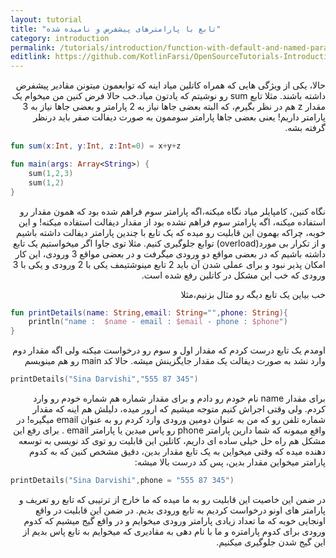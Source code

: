 ```yaml
---
layout: tutorial
title: "تابع با پارامترهای پیشفرض و نامیده شده"
category: introduction
permalink: /tutorials/introduction/function-with-default-and-named-parameters-in-kotlin/
editlink: https://github.com/KotlinFarsi/OpenSourceTutorials-Introduction/edit/master/src/function-with-default-and-named-parameters-in-kotlin/README.md
---
```



<div dir="rtl" markdown="1">



حالا، یکی از ویژگی هایی که همراه کاتلین میاد اینه که توابعمون میتونن مقادیر پیشفرض داشته باشند. مثلا تابع sum رو نوشیتم که یادتون میاد.خب حالا فرض کنین من میخوام یک مقدار z هم در نظر بگیرم، که البته بعضی جاها نیاز به 2 پارامتر و بعضی جاها نیاز به 3 پارامتر داریم! یعنی بعضی جاها پارامتر سوممون به صورت دیفالت صفر باید درنظر گرفته بشه.

</div>

```kotlin
fun sum(x:Int, y:Int, z:Int=0) = x+y+z

fun main(args: Array<String>) {
    sum(1,2,3)
    sum(1,2)
}
```

<div dir="rtl" markdown="1">

نگاه کنین، کامپایلر میاد نگاه میکنه،اگه پارامتر سوم فراهم شده بود که همون مقدار رو استفاده میکنه، اگه پارامتر سوم فراهم نشده بود از مقدار دیفالت استفاده میکنه! و این خوبه، چراکه بهمون این قابلیت رو میده که یک تابع با چندین پارامتر دیفالت داشته باشیم و از تکرار بی مورد(overload) توابع جلوگیری کنیم. مثلا توی جاوا اگر میخواستیم یک تابع داشته باشیم که در بعضی مواقع دو ورودی میگرفت و در بعضی مواقع 3 ورودی، این کار امکان پذیر نبود و برای عملی شدن آن باید 2 تابع مینوشتیمف یکی با 2 ورودی و یکی با 3 ورودی که خب این مشکل در کاتلین رفع شده است.

خب بیاین یک تابع دیگه رو مثال بزنیم،مثلا

</div>

```kotlin
fun printDetails(name: String,email: String="",phone: String){
    println("name :  $name - email : $email - phone : $phone")
}
```

<div dir="rtl" markdown="1">

اومدم یک تابع درست کردم که مقدار اول و سوم رو درخواست میکنه ولی اگه مقدار دوم وارد نشد به صورت دیفالت یک مقدار جایگزینش میشه. حالا کد main رو هم مینویسم

</div>

```kotlin
printDetails("Sina Darvishi","555 87 345")
```

<div dir="rtl" markdown="1">

برای مقدار name نام خودم رو دادم و برای مقدار شماره هم شماره خودم رو وارد کردم. ولی وقتی اجراش کنیم متوجه میشیم که ارور میده، دلیلش هم اینه که مقدار شماره تلفن رو که من به عنوان دومین ورودی وارد کردم رو به عنوان email میگیره! در واقع میمونه که شما دارین پارامتر phone رو پاس میدین یا پارامتر email . برای رفع این مشکل هم راه حل خیلی ساده ای داریم، کاتلین این قابلیت رو توی کد نویسی به توسعه دهنده میده که وقتی میخواین به یک تابع مقدار بدین، دقیق مشخص کنین که به کدوم پارامتر میخواین مقدار بدین، پس کد درست بالا میشه:

</div>

```kotlin
printDetails("Sina Darvishi",phone = "555 87 345")
```

<div dir="rtl" markdown="1">

در ضمن این خاصیت این قابلیت رو به ما میده که ما خارج از ترتیبی که تابع رو تعریف و پارامتر های اونو درخواست کردیم به تابع ورودی بدیم.
در ضمن این قابلیت در واقع اونجایی خوبه که ما تعداد زیادی پارامتر ورودی میخوایم و در واقع گیج میشیم که کدوم ورودی برای کدوم پارامتره و ما با نام دهی به مقادیری که میخوایم به تابع پاس بدیم از این گیج شدن جلوگیری میکنیم.


